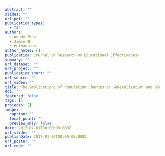 ```yaml
---
abstract: ""
slides: ""
url_pdf: ""
publication_types:
  - "2"
authors:
  - Wendy Chan
  - Jimin Oh
  - Peihao Luo
author_notes: []
publication: Journal of Research on Educational Effectiveness
summary: ""
url_dataset: ""
url_project: ""
publication_short: ""
url_source: ""
url_video: ""
title: The Implications of Population Changes on Generalization and Study Design
doi: ""
featured: false
tags: []
projects: []
image:
  caption: ""
  focal_point: ""
  preview_only: false
date: 2013-07-01T00:00:00.000Z
url_slides: ""
publishDate: 2017-01-01T00:00:00.000Z
url_poster: ""
url_code: ""
---
```

